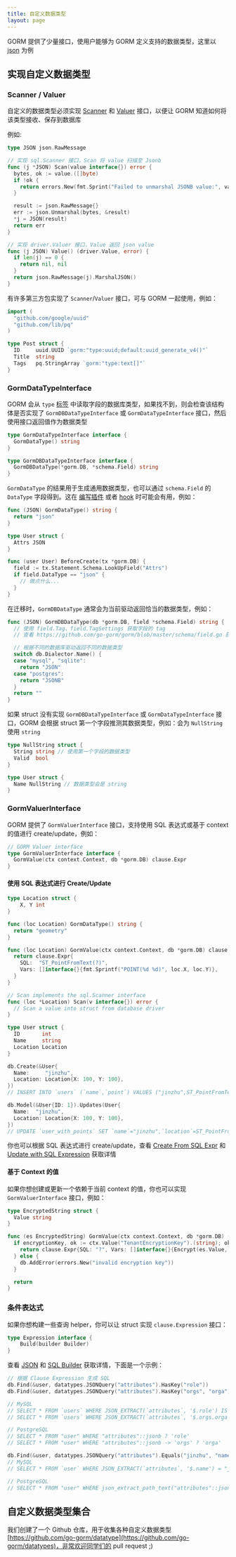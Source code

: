```yaml
---
title: 自定义数据类型
layout: page
---
```


GORM 提供了少量接口，使用户能够为 GORM 定义支持的数据类型，这里以 [json](https://github.com/go-gorm/datatypes/blob/master/json.go) 为例

## 实现自定义数据类型

### Scanner / Valuer

自定义的数据类型必须实现 [Scanner](https://pkg.go.dev/database/sql/sql#Scanner) 和 [Valuer](https://pkg.go.dev/database/sql/driver#Valuer) 接口，以便让 GORM 知道如何将该类型接收、保存到数据库

例如:

```go
type JSON json.RawMessage

// 实现 sql.Scanner 接口，Scan 将 value 扫描至 Jsonb
func (j *JSON) Scan(value interface{}) error {
  bytes, ok := value.([]byte)
  if !ok {
    return errors.New(fmt.Sprint("Failed to unmarshal JSONB value:", value))
  }

  result := json.RawMessage{}
  err := json.Unmarshal(bytes, &result)
  *j = JSON(result)
  return err
}

// 实现 driver.Valuer 接口，Value 返回 json value
func (j JSON) Value() (driver.Value, error) {
  if len(j) == 0 {
    return nil, nil
  }
  return json.RawMessage(j).MarshalJSON()
}
```

有许多第三方包实现了 `Scanner`/`Valuer` 接口，可与 GORM 一起使用，例如：

```go
import (
  "github.com/google/uuid"
  "github.com/lib/pq"
)

type Post struct {
  ID     uuid.UUID `gorm:"type:uuid;default:uuid_generate_v4()"`
  Title  string
  Tags   pq.StringArray `gorm:"type:text[]"`
}
```

### GormDataTypeInterface

GORM 会从 `type` [标签](models.html#tags) 中读取字段的数据库类型，如果找不到，则会检查该结构体是否实现了 `GormDBDataTypeInterface` 或 `GormDataTypeInterface` 接口，然后使用接口返回值作为数据类型

```go
type GormDataTypeInterface interface {
  GormDataType() string
}

type GormDBDataTypeInterface interface {
  GormDBDataType(*gorm.DB, *schema.Field) string
}
```

`GormDataType` 的结果用于生成通用数据类型，也可以通过 `schema.Field` 的 `DataType` 字段得到。这在 [编写插件](write_plugins.html) 或者 [hook](hooks.html) 时可能会有用，例如：

```go
func (JSON) GormDataType() string {
  return "json"
}

type User struct {
  Attrs JSON
}

func (user User) BeforeCreate(tx *gorm.DB) {
  field := tx.Statement.Schema.LookUpField("Attrs")
  if field.DataType == "json" {
    // 做点什么...
  }
}
```

在迁移时，`GormDBDataType` 通常会为当前驱动返回恰当的数据类型，例如：

```go
func (JSON) GormDBDataType(db *gorm.DB, field *schema.Field) string {
  // 使用 field.Tag、field.TagSettings 获取字段的 tag
  // 查看 https://github.com/go-gorm/gorm/blob/master/schema/field.go 获取全部的选项

  // 根据不同的数据库驱动返回不同的数据类型
  switch db.Dialector.Name() {
  case "mysql", "sqlite":
    return "JSON"
  case "postgres":
    return "JSONB"
  }
  return ""
}
```

如果 struct 没有实现 `GormDBDataTypeInterface` 或 `GormDataTypeInterface` 接口，GORM 会根据 struct 第一个字段推测其数据类型，例如：会为 `NullString` 使用 `string`

```go
type NullString struct {
  String string // 使用第一个字段的数据类型
  Valid  bool
}

type User struct {
  Name NullString // 数据类型会是 string
}
```

### <span id="gorm_valuer_interface">GormValuerInterface</span>

GORM 提供了 `GormValuerInterface` 接口，支持使用 SQL 表达式或基于 context 的值进行 create/update，例如：

```go
// GORM Valuer interface
type GormValuerInterface interface {
  GormValue(ctx context.Context, db *gorm.DB) clause.Expr
}
```

#### 使用 SQL 表达式进行 Create/Update

```go
type Location struct {
    X, Y int
}

func (loc Location) GormDataType() string {
  return "geometry"
}

func (loc Location) GormValue(ctx context.Context, db *gorm.DB) clause.Expr {
  return clause.Expr{
    SQL:  "ST_PointFromText(?)",
    Vars: []interface{}{fmt.Sprintf("POINT(%d %d)", loc.X, loc.Y)},
  }
}

// Scan implements the sql.Scanner interface
func (loc *Location) Scan(v interface{}) error {
  // Scan a value into struct from database driver
}

type User struct {
  ID       int
  Name     string
  Location Location
}

db.Create(&User{
  Name:     "jinzhu",
  Location: Location{X: 100, Y: 100},
})
// INSERT INTO `users` (`name`,`point`) VALUES ("jinzhu",ST_PointFromText("POINT(100 100)"))

db.Model(&User{ID: 1}).Updates(User{
  Name:  "jinzhu",
  Location: Location{X: 100, Y: 100},
})
// UPDATE `user_with_points` SET `name`="jinzhu",`location`=ST_PointFromText("POINT(100 100)") WHERE `id` = 1
```

你也可以根据 SQL 表达式进行 create/update，查看 [Create From SQL Expr](create.html#create_from_sql_expr) 和 [Update with SQL Expression](update.html#update_from_sql_expr) 获取详情

#### 基于 Context 的值

如果你想创建或更新一个依赖于当前 context 的值，你也可以实现 `GormValuerInterface` 接口，例如：

```go
type EncryptedString struct {
  Value string
}

func (es EncryptedString) GormValue(ctx context.Context, db *gorm.DB) (expr clause.Expr) {
  if encryptionKey, ok := ctx.Value("TenantEncryptionKey").(string); ok {
    return clause.Expr{SQL: "?", Vars: []interface{}{Encrypt(es.Value, encryptionKey)}}
  } else {
    db.AddError(errors.New("invalid encryption key"))
  }

  return
}
```

### 条件表达式

如果你想构建一些查询 helper，你可以让 struct 实现 `clause.Expression` 接口：

```go
type Expression interface {
    Build(builder Builder)
}
```

查看 [JSON](https://github.com/go-gorm/datatypes/blob/master/json.go) 和 [SQL Builder](sql_builder.html#clauses) 获取详情，下面是一个示例：

```go
// 根据 Clause Expression 生成 SQL
db.Find(&user, datatypes.JSONQuery("attributes").HasKey("role"))
db.Find(&user, datatypes.JSONQuery("attributes").HasKey("orgs", "orga"))

// MySQL
// SELECT * FROM `users` WHERE JSON_EXTRACT(`attributes`, '$.role') IS NOT NULL
// SELECT * FROM `users` WHERE JSON_EXTRACT(`attributes`, '$.orgs.orga') IS NOT NULL

// PostgreSQL
// SELECT * FROM "user" WHERE "attributes"::jsonb ? 'role'
// SELECT * FROM "user" WHERE "attributes"::jsonb -> 'orgs' ? 'orga'

db.Find(&user, datatypes.JSONQuery("attributes").Equals("jinzhu", "name"))
// MySQL
// SELECT * FROM `user` WHERE JSON_EXTRACT(`attributes`, '$.name') = "jinzhu"

// PostgreSQL
// SELECT * FROM "user" WHERE json_extract_path_text("attributes"::json,'name') = 'jinzhu'
```

## 自定义数据类型集合

我们创建了一个 Github 仓库，用于收集各种自定义数据类型[https://github.com/go-gorm/datatype](https://github.com/go-gorm/datatypes)，非常欢迎同学们的 pull request ;)
